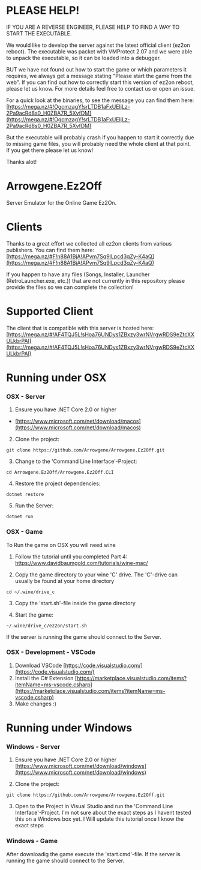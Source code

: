 PLEASE HELP!
===

IF YOU ARE A REVERSE ENGINEER, PLEASE HELP TO FIND A WAY TO START THE EXECUTABLE.  

We would like to develop the server against the latest official client (ez2on reboot).
The executable was packet with VMProtect 2.07 and we were able to unpack the executable,
so it can be loaded into a debugger.  

BUT we have not found out how to start the game or which parameters 
it requires, we always get a message stating "Please start the game from the web".
If you can find out how to correctly start this version of ez2on reboot, please let us know.
For more details feel free to contact us or open an issue.

For a quick look at the binaries, to see the message you can find them here:
[https://mega.nz/#!OgcmzagY!srLTDB1aFxUEIjLz-2Pa9acRd8s0_H0ZBA7R_5XvfDM](https://mega.nz/#!OgcmzagY!srLTDB1aFxUEIjLz-2Pa9acRd8s0_H0ZBA7R_5XvfDM)

But the executable will probably crash if you happen to start it correctly due to missing game files,
you will probably need the whole client at that point. If you get there please let us know!

Thanks alot!


Arrowgene.Ez2Off
===
Server Emulator for the Online Game Ez2On.


Clients
===
Thanks to a great effort we collected all ez2on clients from various publishers.
You can find them here: [https://mega.nz/#F!n88A1BjA!APvm7Sq9ILpcd3qZy-K4aQ](https://mega.nz/#F!n88A1BjA!APvm7Sq9ILpcd3qZy-K4aQ)

If you happen to have any files (Songs, Installer, Launcher (RetroLauncher.exe, etc.)) that are not currently in this repository please provide the files so we can complete the collection!

Supported Client
===
The client that is compatible with this server is hosted here:
[https://mega.nz/#!AF4TQJ5L!sHoa76UNDys1ZBxzy3wrNVrgwRDS9eZtcXXULkbrPAI](https://mega.nz/#!AF4TQJ5L!sHoa76UNDys1ZBxzy3wrNVrgwRDS9eZtcXXULkbrPAI)

Running under OSX
===

### OSX - Server
1) Ensure you have .NET Core 2.0 or higher
- [https://www.microsoft.com/net/download/macos](https://www.microsoft.com/net/download/macos)

2) Clone the project:
```
git clone https://github.com/Arrowgene/Arrowgene.Ez2Off.git
```

3) Change to the 'Command Line Interface'-Project:
```
cd Arrowgene.Ez2Off/Arrowgene.Ez2Off.CLI
```

4) Restore the project dependencies:
```
dotnet restore
```

5) Run the Server:
```
dotnet run
```

### OSX - Game

To Run the game on OSX you will need wine

1) Follow the tutorial until you completed Part 4:  
https://www.davidbaumgold.com/tutorials/wine-mac/

2) Copy the game directory to your wine 'C' drive.
The 'C'-drive can usually be found at your home directory
```
cd ~/.wine/drive_c
```

3) Copy the 'start.sh'-file inside the game directory

4) Start the game:
```
~/.wine/drive_c/ez2on/start.sh
```

If the server is running the game should connect to the Server.

### OSX - Development - VSCode

1) Download VSCode [https://code.visualstudio.com/](https://code.visualstudio.com/)
2) Install the C# Extension [https://marketplace.visualstudio.com/items?itemName=ms-vscode.csharp](https://marketplace.visualstudio.com/items?itemName=ms-vscode.csharp)
3) Make changes :)


Running under Windows
===

### Windows - Server
1) Ensure you have .NET Core 2.0 or higher 
[https://www.microsoft.com/net/download/windows](https://www.microsoft.com/net/download/windows)

2) Clone the project:
```
git clone https://github.com/Arrowgene/Arrowgene.Ez2Off.git
```

3) Open to the Project in Visual Studio and run the 'Command Line Interface'-Project.
I'm not sure about the exact steps as I havent tested this on a Windows box yet.
I Will update this tutorial once I know the exact steps

### Windows - Game

After downloadig the game execute the 'start.cmd'-file.
If the server is running the game should connect to the Server.
